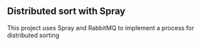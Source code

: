 ## Distributed sort with Spray

This project uses Spray and RabbitMQ to implement a process for distributed sorting


